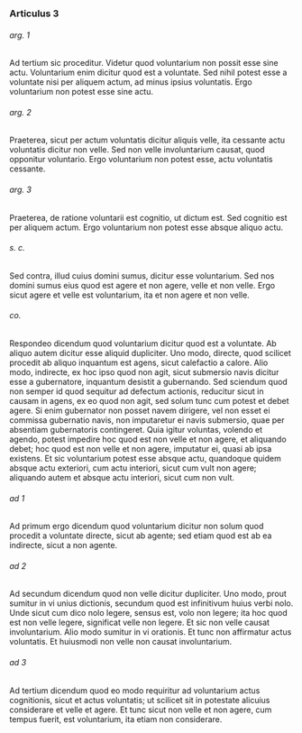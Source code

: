 ### Articulus 3

###### arg. 1
Ad tertium sic proceditur. Videtur quod voluntarium non possit esse sine actu. Voluntarium enim dicitur quod est a voluntate. Sed nihil potest esse a voluntate nisi per aliquem actum, ad minus ipsius voluntatis. Ergo voluntarium non potest esse sine actu.

###### arg. 2
Praeterea, sicut per actum voluntatis dicitur aliquis velle, ita cessante actu voluntatis dicitur non velle. Sed non velle involuntarium causat, quod opponitur voluntario. Ergo voluntarium non potest esse, actu voluntatis cessante.

###### arg. 3
Praeterea, de ratione voluntarii est cognitio, ut dictum est. Sed cognitio est per aliquem actum. Ergo voluntarium non potest esse absque aliquo actu.

###### s. c.
Sed contra, illud cuius domini sumus, dicitur esse voluntarium. Sed nos domini sumus eius quod est agere et non agere, velle et non velle. Ergo sicut agere et velle est voluntarium, ita et non agere et non velle.

###### co.
Respondeo dicendum quod voluntarium dicitur quod est a voluntate. Ab aliquo autem dicitur esse aliquid dupliciter. Uno modo, directe, quod scilicet procedit ab aliquo inquantum est agens, sicut calefactio a calore. Alio modo, indirecte, ex hoc ipso quod non agit, sicut submersio navis dicitur esse a gubernatore, inquantum desistit a gubernando. Sed sciendum quod non semper id quod sequitur ad defectum actionis, reducitur sicut in causam in agens, ex eo quod non agit, sed solum tunc cum potest et debet agere. Si enim gubernator non posset navem dirigere, vel non esset ei commissa gubernatio navis, non imputaretur ei navis submersio, quae per absentiam gubernatoris contingeret. Quia igitur voluntas, volendo et agendo, potest impedire hoc quod est non velle et non agere, et aliquando debet; hoc quod est non velle et non agere, imputatur ei, quasi ab ipsa existens. Et sic voluntarium potest esse absque actu, quandoque quidem absque actu exteriori, cum actu interiori, sicut cum vult non agere; aliquando autem et absque actu interiori, sicut cum non vult.

###### ad 1
Ad primum ergo dicendum quod voluntarium dicitur non solum quod procedit a voluntate directe, sicut ab agente; sed etiam quod est ab ea indirecte, sicut a non agente.

###### ad 2
Ad secundum dicendum quod non velle dicitur dupliciter. Uno modo, prout sumitur in vi unius dictionis, secundum quod est infinitivum huius verbi nolo. Unde sicut cum dico nolo legere, sensus est, volo non legere; ita hoc quod est non velle legere, significat velle non legere. Et sic non velle causat involuntarium. Alio modo sumitur in vi orationis. Et tunc non affirmatur actus voluntatis. Et huiusmodi non velle non causat involuntarium.

###### ad 3
Ad tertium dicendum quod eo modo requiritur ad voluntarium actus cognitionis, sicut et actus voluntatis; ut scilicet sit in potestate alicuius considerare et velle et agere. Et tunc sicut non velle et non agere, cum tempus fuerit, est voluntarium, ita etiam non considerare.

